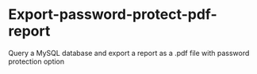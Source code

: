 # Export-password-protect-pdf-report
Query a MySQL database and export a report as a .pdf file with password protection option
